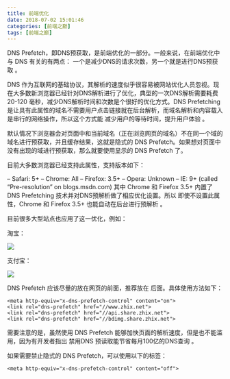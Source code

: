 ```yaml
---
title: 前端优化
date: 2018-07-02 15:01:46
categories: [前端之巅]
tags: [前端之巅]
---
```


DNS Prefetch，即DNS预获取，是前端优化的一部分。一般来说，在前端优化中与 DNS 有关的有两点： 一个是减少DNS的请求次数，另一个就是进行DNS预获取 。

DNS 作为互联网的基础协议，其解析的速度似乎很容易被网站优化人员忽视。现在大多数新浏览器已经针对DNS解析进行了优化，典型的一次DNS解析需要耗费 20-120 毫秒，减少DNS解析时间和次数是个很好的优化方式。DNS Prefetching 是让具有此属性的域名不需要用户点击链接就在后台解析，而域名解析和内容载入是串行的网络操作，所以这个方式能 减少用户的等待时间，提升用户体验 。

默认情况下浏览器会对页面中和当前域名（正在浏览网页的域名）不在同一个域的域名进行预获取，并且缓存结果，这就是隐式的 DNS Prefetch。如果想对页面中没有出现的域进行预获取，那么就要使用显示的 DNS Prefetch 了。

目前大多数浏览器已经支持此属性，支持版本如下：

– Safari: 5+
– Chrome: All
– Firefox: 3.5+
– Opera: Unknown
– IE: 9+ (called “Pre-resolution” on blogs.msdn.com)
其中 Chrome 和 Firefox 3.5+ 内置了 DNS Prefetching 技术并对DNS预解析做了相应优化设置。所以 即使不设置此属性，Chrome 和 Firefox 3.5+ 也能自动在后台进行预解析 。

目前很多大型站点也应用了这一优化，例如：

淘宝：

<img src="http://oni42o7kl.bkt.clouddn.com/taobao.png">

支付宝：

<img src="http://oni42o7kl.bkt.clouddn.com/zhifubao.png">

DNS Prefetch 应该尽量的放在网页的前面，推荐放在 <meta charset="UTF-8"> 后面。具体使用方法如下：

~~~
<meta http-equiv="x-dns-prefetch-control" content="on">
<link rel="dns-prefetch" href="//www.zhix.net">
<link rel="dns-prefetch" href="//api.share.zhix.net">
<link rel="dns-prefetch" href="//bdimg.share.zhix.net">
~~~

需要注意的是，虽然使用 DNS Prefetch 能够加快页面的解析速度，但是也不能滥用，因为有开发者指出 禁用DNS 预读取能节省每月100亿的DNS查询 。

如果需要禁止隐式的 DNS Prefetch，可以使用以下的标签：

~~~
<meta http-equiv="x-dns-prefetch-control" content="off">
~~~

